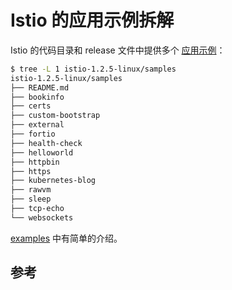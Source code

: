 # Istio 的应用示例拆解

Istio 的代码目录和 release 文件中提供多个 [应用示例][1]：

```sh
$ tree -L 1 istio-1.2.5-linux/samples
istio-1.2.5-linux/samples
├── README.md
├── bookinfo
├── certs
├── custom-bootstrap
├── external
├── fortio
├── health-check
├── helloworld
├── httpbin
├── https
├── kubernetes-blog
├── rawvm
├── sleep
├── tcp-echo
└── websockets
```

[examples][2] 中有简单的介绍。

## 参考

[1]: https://github.com/istio/istio/tree/master/samples  "istio samples"
[2]: https://istio.io/docs/examples/ "examples"
